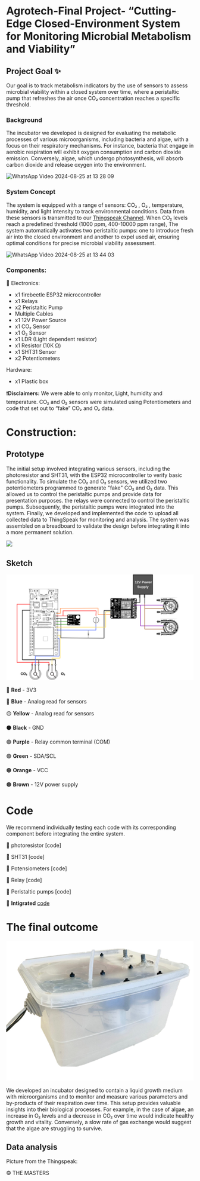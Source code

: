 # Agrotech-Final Project- “Cutting-Edge Closed-Environment System for Monitoring Microbial Metabolism and Viability”
## Project Goal :sparkles:
Our goal is to track metabolism indicators by the use of sensors to assess microbial viability within a closed system over time, where a peristaltic pump that refreshes the air once CO₂ concentration reaches a specific threshold.
### Background
The incubator we developed is designed for evaluating the metabolic processes of various microorganisms, including bacteria and algae, with a focus on their respiratory mechanisms. For instance, bacteria that engage in aerobic respiration will exhibit oxygen consumption and carbon dioxide emission. Conversely, algae, which undergo photosynthesis, will absorb carbon dioxide and release oxygen into the environment.

![WhatsApp Video 2024-08-25 at 13 28 09](https://github.com/user-attachments/assets/54b4b1f7-7ac9-466e-8b4c-eb4fbc3e37cc)
### System Concept
The system is equipped with a range of sensors: CO₂ , O₂ , temperature, humidity, and light intensity to track environmental conditions. Data from these sensors is transmitted to our [Thingspeak Channel](https://thingspeak.com/channels/2595959). When CO₂ levels reach a predefined threshold (1000 ppm, 400-10000 ppm range), The system automatically activates two peristaltic pumps: one to introduce fresh air into the closed environment and another to expel used air, ensuring optimal conditions for precise microbial viability assessment.

![WhatsApp Video 2024-08-25 at 13 44 03](https://github.com/user-attachments/assets/e2cf128d-bfe1-45ee-99d6-ac7a9e034c39)
### Components:

🔌 Electronics: 

* x1 firebeetle ESP32 microcontroller 
* x1 Relays 
* x2 Peristaltic Pump
* Multiple Cables
* x1 12V Power Source
* x1 CO₂ Sensor
* x1 O₂ Sensor
* x1 LDR (Light dependent resistor)
* x1 Resistor (10K Ω)
* x1 SHT31 Sensor
* x2 Potentiometers

Hardware: 
* x1 Plastic box
  

❗**Disclaimers:** We were able to only monitor, Light, humidity and temperature. CO₂ and O₂ sensors were simulated using Potentiometers and code that set out to “fake” CO₂ and O₂ data.

# Construction:

## Prototype
The initial setup involved integrating various sensors, including the photoresistor and SHT31, with the ESP32 microcontroller to verify basic functionality. To simulate the CO₂ and O₂ sensors, we utilized two potentiometers programmed to generate "fake" CO₂ and O₂ data. This allowed us to control the peristaltic pumps and provide data for presentation purposes. the relays were connected to control the peristaltic pumps. Subsequently, the peristaltic pumps were integrated into the system. Finally, we developed and implemented the code to upload all collected data to ThingSpeak for monitoring and analysis.
The system was assembled on a breadboard to validate the design before integrating it into a more permanent solution.

![](https://github.com/gabriella38/Agrotech-Final/main/Images/fa040255-1ef4-4629-a5cc-cf67b4195f89.jpeg)


## Sketch

![](Images/powersupply.png)
   
   🔴 **Red** - 3V3
   
   🔵 **Blue** - Analog read for sensors
   
   🟡 **Yellow** - Analog read for sensors
   
   ⚫ **Black** - GND

   🟣 **Purple** - Relay common terminal (COM)

   🟢 **Green** - SDA/SCL
   
   🟠 **Orange** - VCC 
   
   🟤 **Brown** - 12V power supply 

# Code
We recommend individually testing each code with its corresponding component before integrating the entire system.

🔺 photoresistor [code] 

🔺 SHT31 [code]

🔺 Potensiometers [code]

🔺 Relay [code]

🔺 Peristaltic pumps [code]

🔺 **Intigrated** [code](https://github.com/Gabriella38/Agrotech-Final/blob/main/Code)



# The final outcome

![](Images/box.jpg)

We developed an incubator designed to contain a liquid growth medium with microorganisms and to monitor and measure various parameters and by-products of their respiration over time. This setup provides valuable insights into their biological processes. 
For example, in the case of algae, an increase in O₂ levels and a decrease in CO₂ over time would indicate healthy growth and vitality. Conversely, a slow rate of gas exchange would suggest that the algae are struggling to survive.




## Data analysis
Picture from the Thingspeak:



©️ THE MASTERS
